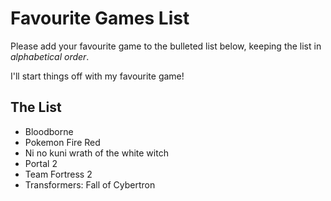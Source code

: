 # Favourite Games List

Please add your favourite game to the bulleted list below, keeping the list in *alphabetical order*.

I'll start things off with my favourite game!

## The List

* Bloodborne
* Pokemon Fire Red
* Ni no kuni wrath of the white witch
* Portal 2
* Team Fortress 2
* Transformers: Fall of Cybertron

